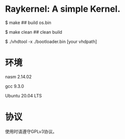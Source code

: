 # Raykernel: A simple Kernel.
$ make          ## build os.bin

$ make clean    ## clean build

$ ./vhdtool -x ./bootloader.bin [your vhdpath]

# 环境
nasm 2.14.02

gcc 9.3.0

Ubuntu 20.04 LTS

# 协议
使用时请遵守GPLv3协议。
